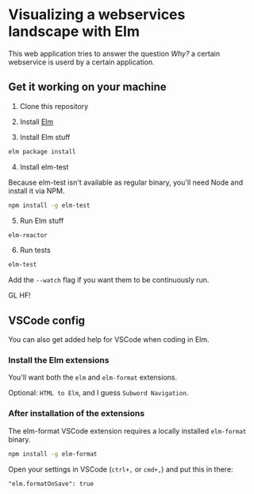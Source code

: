 # Visualizing a webservices landscape with Elm
This web application tries to answer the question _Why?_ a certain webservice is userd by a certain application.

## Get it working on your machine

1. Clone this repository

2. Install [Elm](http://elm-lang.org)

3. Install Elm stuff

```bash
elm package install
```

4. Install elm-test

Because elm-test isn't available as regular binary, you'll need Node and install it via NPM.
```bash
npm install -g elm-test
```

5. Run Elm stuff

```bash
elm-reactor
```

6. Run tests

```bash
elm-test
```
Add the `--watch` flag if you want them to be continuously run.

GL HF!

## VSCode config

You can also get added help for VSCode when coding in Elm.

### Install the Elm extensions

You'll want both the `elm` and `elm-format` extensions.

Optional: `HTML to Elm`, and I guess `Subword Navigation`.

### After installation of the extensions
The elm-format VSCode extension requires a locally installed `elm-format` binary.

```bash
npm install -g elm-format
```

Open your settings in VSCode (`ctrl+,` or `cmd+,`) and put this in there: 
```
"elm.formatOnSave": true
```